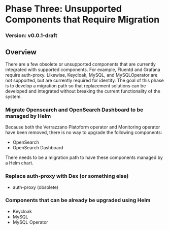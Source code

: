# Phase Three: Unsupported Components that Require Migration

### Version: v0.0.1-draft

## Overview
There are a few obsolete or unsupported components that are currently integrated with supported components.
For example, Fluentd and Grafana require auth-proxy.  Likewise, Keycloak, MySQL, and MySQLOperator are not supported,
but are currently required for identity. The goal of this phase is to develop a migration path so that replacement solutions
can be developed and integrated without breaking the current functionality of the system.

### Migrate Opensearch and OpenSearch Dashboard to be managed by Helm
Because both the Verrazzano Platoform operator and Monitoring operator have been removed, there is no way to upgrade the following components:
* OpenSearch
* OpenSearch Dashboard

There needs to be a migration path to have these components managed by a Helm chart.

### Replace auth-proxy with Dex (or something else)
* auth-proxy (obsolete)

### Components that can be already be upgraded using Helm
* Keycloak
* MySQL
* MySQL Operator
